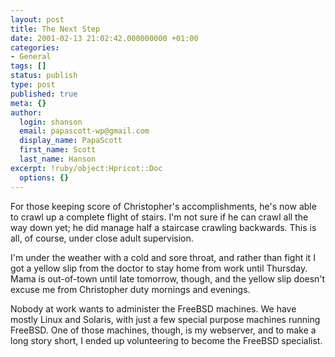 ```yaml
---
layout: post
title: The Next Step
date: 2001-02-13 21:02:42.000000000 +01:00
categories:
- General
tags: []
status: publish
type: post
published: true
meta: {}
author:
  login: shanson
  email: papascott-wp@gmail.com
  display_name: PapaScott
  first_name: Scott
  last_name: Hanson
excerpt: !ruby/object:Hpricot::Doc
  options: {}
---
```

<p>For those keeping score of Christopher's accomplishments, he's now able to crawl up a complete flight of stairs. I'm not sure if he can crawl all the way down yet; he did manage half a staircase crawling backwards. This is all, of course, under close adult supervision. </p>
<p>I'm under the weather with a cold and sore throat, and rather than fight it I got a yellow slip from the doctor to stay home from work until Thursday. Mama is out-of-town until late tomorrow, though, and the yellow slip doesn't excuse me from Christopher duty mornings and evenings.</p>
<p>Nobody at work wants to administer the FreeBSD machines. We have mostly Linux and Solaris, with just a few special purpose machines running FreeBSD. One of those machines, though, is my webserver, and to make a long story short, I ended up volunteering to become the FreeBSD specialist.</p>
